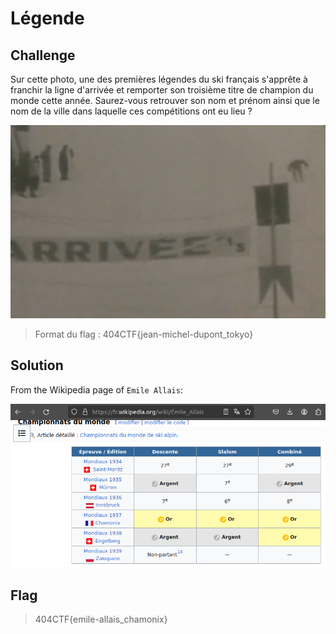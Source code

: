 # Légende

## Challenge
Sur cette photo, une des premières légendes du ski français s'apprête à franchir la ligne d'arrivée et remporter son troisième titre de champion du monde cette année. Saurez-vous retrouver son nom et prénom ainsi que le nom de la ville dans laquelle ces compétitions ont eu lieu ?

![photo.png](./photo.png)

> Format du flag : 404CTF{jean-michel-dupont_tokyo}

## Solution
From the Wikipedia page of `Emile Allais`:

![wikipedia-emile-allais.png](./wikipedia-emile-allais.png)

## Flag 
> 404CTF{emile-allais_chamonix}
